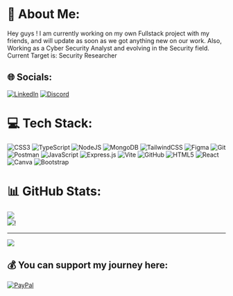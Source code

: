 # 💫 About Me:
Hey guys ! I am currently working on my own Fullstack project with my friends, and will update as soon as we got anything new on our work.
Also, Working as a Cyber Security Analyst and evolving in the Security field.
Current Target is: Security Researcher


## 🌐 Socials:
[![LinkedIn](https://img.shields.io/badge/LinkedIn-%230077B5.svg?logo=linkedin&logoColor=white)](https://www.linkedin.com/in/tomerai/) 
[![Discord](https://img.shields.io/badge/Discord-%237289DA.svg?logo=discord&logoColor=white)](https://discord.gg/tr.percy)




# 💻 Tech Stack:
![CSS3](https://img.shields.io/badge/css3-%231572B6.svg?style=for-the-badge&logo=css3&logoColor=white) ![TypeScript](https://img.shields.io/badge/typescript-%23007ACC.svg?style=for-the-badge&logo=typescript&logoColor=white) ![NodeJS](https://img.shields.io/badge/node.js-6DA55F?style=for-the-badge&logo=node.js&logoColor=white) ![MongoDB](https://img.shields.io/badge/MongoDB-%234ea94b.svg?style=for-the-badge&logo=mongodb&logoColor=white) ![TailwindCSS](https://img.shields.io/badge/tailwindcss-%2338B2AC.svg?style=for-the-badge&logo=tailwind-css&logoColor=white) ![Figma](https://img.shields.io/badge/figma-%23F24E1E.svg?style=for-the-badge&logo=figma&logoColor=white) ![Git](https://img.shields.io/badge/git-%23F05033.svg?style=for-the-badge&logo=git&logoColor=white) ![Postman](https://img.shields.io/badge/Postman-FF6C37?style=for-the-badge&logo=postman&logoColor=white) ![JavaScript](https://img.shields.io/badge/javascript-%23323330.svg?style=for-the-badge&logo=javascript&logoColor=%23F7DF1E) ![Express.js](https://img.shields.io/badge/express.js-%23404d59.svg?style=for-the-badge&logo=express&logoColor=%2361DAFB) ![Vite](https://img.shields.io/badge/vite-%23646CFF.svg?style=for-the-badge&logo=vite&logoColor=white) ![GitHub](https://img.shields.io/badge/github-%23121011.svg?style=for-the-badge&logo=github&logoColor=white) ![HTML5](https://img.shields.io/badge/html5-%23E34F26.svg?style=for-the-badge&logo=html5&logoColor=white) ![React](https://img.shields.io/badge/react-%2320232a.svg?style=for-the-badge&logo=react&logoColor=%2361DAFB)
![Canva](https://img.shields.io/badge/Canva-%2300C4CC.svg?style=for-the-badge&logo=Canva&logoColor=white) ![Bootstrap](https://img.shields.io/badge/bootstrap-%238511FA.svg?style=for-the-badge&logo=bootstrap&logoColor=white)




# 📊 GitHub Stats:
![](https://github-readme-streak-stats.herokuapp.com/?user=Tomercio&theme=react&hide_border=false)<br/>
![](https://github-readme-stats.vercel.app/api/top-langs/?username=Tomercio&theme=react&hide_border=false&include_all_commits=true&count_private=true&layout=compact)!


---
[![](https://visitcount.itsvg.in/api?id=Tomercio&icon=0&color=0)](https://visitcount.itsvg.in)

  ## 💰 You can support my journey here:
[![PayPal](https://img.shields.io/badge/PayPal-00457C?style=for-the-badge&logo=paypal&logoColor=white)](https://paypal.me/trai47) 

